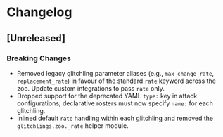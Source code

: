 # Changelog

## [Unreleased]

### Breaking Changes
- Removed legacy glitchling parameter aliases (e.g., `max_change_rate`, `replacement_rate`) in favour of the standard `rate` keyword across the zoo. Update custom integrations to pass `rate` only.
- Dropped support for the deprecated YAML `type:` key in attack configurations; declarative rosters must now specify `name:` for each glitchling.
- Inlined default `rate` handling within each glitchling and removed the `glitchlings.zoo._rate` helper module.

